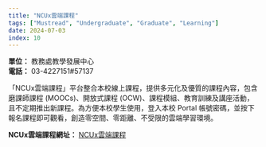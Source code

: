 ```yaml
---
title: "NCUx雲端課程"
tags: ["Mustread", "Undergraduate", "Graduate", "Learning"]
date: 2024-07-03
index: 10
---
```


**單位：** 教務處教學發展中心  
**電話：** 03-4227151#57137

「NCUx雲端課程」平台整合本校線上課程，提供多元化及優質的課程內容，包含磨課師課程 (MOOCs)、開放式課程 (OCW)、課程模組、教育訓練及講座活動，且不定期推出新課程。為方便本校學生使用，登入本校 Portal 帳號密碼，並按下報名課程即可觀看，創造零空間、零距離、不受限的雲端學習環境。

**NCUx雲端課程網址：** [NCUx雲端課程](https://ncuxms.ncu.edu.tw/)
